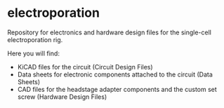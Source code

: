 # electroporation
Repository for electronics and hardware design files for the single-cell electroporation rig.

Here you will find:

- KiCAD files for the circuit (Circuit Design Files)
- Data sheets for electronic components attached to the circuit (Data Sheets) 
- CAD files for the headstage adapter components and the custom set screw (Hardware Design Files)
